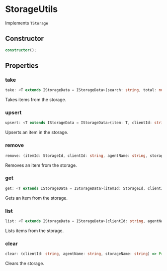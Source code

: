 # StorageUtils

Implements `TStorage`

## Constructor

```ts
constructor();
```

## Properties

### take

```ts
take: <T extends IStorageData = IStorageData>(search: string, total: number, clientId: string, agentName: string, storageName: string) => Promise<T[]>
```

Takes items from the storage.

### upsert

```ts
upsert: <T extends IStorageData = IStorageData>(item: T, clientId: string, agentName: string, storageName: string) => Promise<void>
```

Upserts an item in the storage.

### remove

```ts
remove: (itemId: StorageId, clientId: string, agentName: string, storageName: string) => Promise<void>
```

Removes an item from the storage.

### get

```ts
get: <T extends IStorageData = IStorageData>(itemId: StorageId, clientId: string, agentName: string, storageName: string) => Promise<T>
```

Gets an item from the storage.

### list

```ts
list: <T extends IStorageData = IStorageData>(clientId: string, agentName: string, storageName: string, filter?: (item: T) => boolean) => Promise<T[]>
```

Lists items from the storage.

### clear

```ts
clear: (clientId: string, agentName: string, storageName: string) => Promise<void>
```

Clears the storage.
